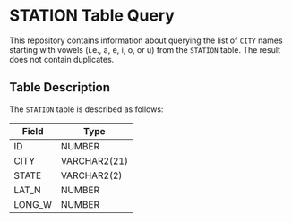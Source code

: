 # STATION Table Query

This repository contains information about querying the list of `CITY` names starting with vowels (i.e., a, e, i, o, or u) from the `STATION` table. The result does not contain duplicates.

## Table Description

The `STATION` table is described as follows:

| Field        | Type           |
|--------------|----------------|
| ID           | NUMBER         |
| CITY         | VARCHAR2(21)   |
| STATE        | VARCHAR2(2)    |
| LAT_N        | NUMBER         |
| LONG_W       | NUMBER         |